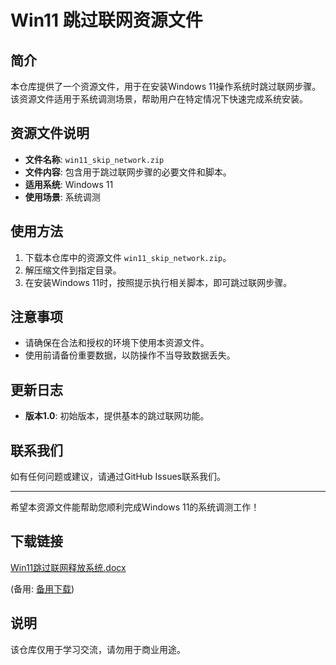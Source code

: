 # Win11 跳过联网资源文件

## 简介

本仓库提供了一个资源文件，用于在安装Windows 11操作系统时跳过联网步骤。该资源文件适用于系统调测场景，帮助用户在特定情况下快速完成系统安装。

## 资源文件说明

- **文件名称**: `win11_skip_network.zip`
- **文件内容**: 包含用于跳过联网步骤的必要文件和脚本。
- **适用系统**: Windows 11
- **使用场景**: 系统调测

## 使用方法

1. 下载本仓库中的资源文件 `win11_skip_network.zip`。
2. 解压缩文件到指定目录。
3. 在安装Windows 11时，按照提示执行相关脚本，即可跳过联网步骤。

## 注意事项

- 请确保在合法和授权的环境下使用本资源文件。
- 使用前请备份重要数据，以防操作不当导致数据丢失。

## 更新日志

- **版本1.0**: 初始版本，提供基本的跳过联网功能。

## 联系我们

如有任何问题或建议，请通过GitHub Issues联系我们。

---

希望本资源文件能帮助您顺利完成Windows 11的系统调测工作！

## 下载链接
[Win11跳过联网释放系统.docx](https://pan.quark.cn/s/5b92885ad6f8) 

(备用: [备用下载](https://pan.baidu.com/s/116fveGFLJ6YMf1CB_fGwSA?pwd=1234))

## 说明

该仓库仅用于学习交流，请勿用于商业用途。
